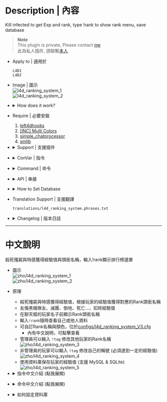 # Description | 內容
Kill infected to get Exp and rank, type !rank to show rank menu, save database

> __Note__ <br/>
This plugin is private, Please contact [me](https://github.com/fbef0102/Game-Private_Plugin#私人插件列表-private-plugins-list)<br/>
此為私人插件, 請聯繫[本人](https://github.com/fbef0102/Game-Private_Plugin#私人插件列表-private-plugins-list)

* Apply to | 適用於
	```
	L4D1
	L4D2
	```

* Image | 圖示
	<br/>![l4d_ranking_system_1](image/l4d_ranking_system_1.jpg)
	<br/>![l4d_ranking_system_2](image/l4d_ranking_system_2.jpg)

* <details><summary>How does it work?</summary>

	* Kill common infected, tank, witch, and special infected to get exp, and save exp in database
	* Lose exp if incap, die, or friendy fire...
	* Type ```!rank``` to see your statistics
	* Give different rank tag based on exp
	* Add rank tag to player name in chatbox
	* Admin can type ```!tag``` to change other player's tag name
	<br/>![l4d_ranking_system_3](image/l4d_ranking_system_3.jpg)
	* Non-Admin players can type ```!tag``` to change tag name (if enough exp)
	<br/>![l4d_ranking_system_4](image/l4d_ranking_system_4.jpg)
	* You can modify rank title and color in [configs/l4d_ranking_system.cfg](configs/l4d_ranking_system.cfg)
	* Save Database (MySQL & SQLite supported)
	<br/>![l4d_ranking_system_5](image/l4d_ranking_system_5.jpg)
</details>

* Require | 必要安裝
	1. [left4dhooks](https://forums.alliedmods.net/showthread.php?t=321696)
	2. [[INC] Multi Colors](https://github.com/fbef0102/L4D1_2-Plugins/releases/tag/Multi-Colors)
	3. [simple_chatprocessor](https://github.com/fbef0102/Sourcemod-Plugins/tree/main/simple_chatprocessor)
	4. [smlib](https://github.com/fbef0102/L4D1_2-Plugins/releases/tag/smlib-Colors)

* <details><summary>Support | 支援插件</summary>

	1. [readyup](/L4D_插件/Server_伺服器/readyup): Display rank hud while hide readyup hud
		* readyup顯示期間不會被rank面板擋住
	2. [l4d2_skill_detect](https://github.com/fbef0102/L4D1_2-Plugins/tree/master/l4d2_skill_detect): Skeet hunter, jockey or level charger to get more exp
		* 人類透過花式技巧殺死特感可以獲得更多經驗值
	3. [simple-chatcolors](/Source_插件/Fun_娛樂/simple-chatcolors): Support chat color
		* 修改聊天窗口的對話顏色，可以與Rank稱號一起顯示
</details>

* <details><summary>ConVar | 指令</summary>

	* cfg/sourcemod/l4d_ranking_system.cfg
		```php
		// 0=Plugin off, 1=Plugin on.
		l4d_ranking_system_allow "1"

		// Numbers of real survivor + infected player require to active this plugin.
		l4d_ranking_system_player_require "2"

		// Database to save ranking system. (MySQL & SQLite supported)
		l4d_ranking_system_database "rank"

		// Giving exp for killing a smoker (0=off)
		l4d_ranking_system_smoker_killed "5"

		// Giving exp for killing a boomer (0=off)
		l4d_ranking_system_boomer_killed "3"

		// Giving exp for killing a hunter (0=off)
		l4d_ranking_system_hunter_killed "4"
		
		// Giving exp if skeet a hunter (0=off)
		// need to install l4d2_skill_detect by Harry
		l4d_ranking_system_hunter_skeeted "8"

		// Giving exp for killing a jockey (0=off)
		l4d_ranking_system_jockey_killed "6"

		// Giving exp if skeet a jockey (0=off)
		// need to install l4d2_skill_detect by Harry
		l4d_ranking_system_jockey_skeeted "12"

		// Giving exp for killing a charger (0=off)
		l4d_ranking_system_charger_killed "7"

		// Giving exp if level a charger (0=off)
		// need to install l4d2_skill_detect by Harry
		l4d_ranking_system_charger_leveled "14"

		// Giving exp for killing a spitter (0=off)
		l4d_ranking_system_spitter_killed "3"

		// Giving exp for killing a witch (0=off)
		l4d_ranking_system_witch_killed "100"

		// Giving exp for killing a tank (0=off)
		l4d_ranking_system_tank_killed "30"
		
		// Giving exp for killing a zombie (0=off)
		l4d_ranking_system_zombie_killed "1"

		// Notify message when kill 1=Smoker, 2=Boomer, 4=Hunter, 8=Spitter, 16=Jockey, 32=Charger, 64=Tank, 128=Witch, 256=CI. Add numbers together (0=Off, 511=All)
		l4d_ranking_system_zombie_notify_flag "1"

		// Notify message whe 1=Join server, 2=left server, 4=join survivor team. Add numbers together (0=Off, 7=All)
		l4d_ranking_system_join_leave_notify_flag "1"

		// If 1, add rank title to player name in chatbox (0=off)
		l4d_ranking_system_rank_display "1"

		// How many top rank players to display in 'Top Players' menu
		l4d_ranking_system_top_rank_numbers "10"

		// If 1, Display your rank panel when join server
		l4d_ranking_system_join_server_display "1"

		// Lose exp when survivors wipe out (mission lost). (0=off)
		l4d_ranking_system_survivor_mission_lost "50"

		// Lose exp when incap. (0=off)
		l4d_ranking_system_survivor_incap "50"

		// Lose exp when die. (0=off)
		l4d_ranking_system_survivor_death "50"

		// Lose exp if friendly fire-kill teammate. (0=off)
		l4d_ranking_system_survivor_ff_kill "200"

		// Lose exp multiplier if firendly fire damage. (0=off)
		l4d_ranking_system_survivor_ff_multi "2.0"

		// Players with these flags have access to use command to change other player's rank title. type !tag to open menu (Empty = Everyone, -1: Nobody)
		l4d_ranking_system_custom_tag_access_flag "z"

		// No access players can use command to change his own rank title if exp over this value. type !tag to change (0=off)
		l4d_ranking_system_custom_tag_exp_threshold "800000"
		```
</details>

* <details><summary>Command | 命令</summary>

	* **Open Rank System Menu**
		```php
		sm_rank
		sm_rankmenu
		```

	* **(Admin) Open menu to change other player's rank title manually**
	* **(No-Admin) Set or Remove custom rank title**
		```php
		sm_tag
		```

	* **(Server) Set player's rank title manually**
		```php
		sm_tag <player name> <tag>
		```

	* **(Server) Remove player's custom rank title**
		```php
		sm_tag <player name>
		```
</details>

* <details><summary>API | 串接</summary>

	* [l4d_ranking_system.inc](scripting/include/l4d_ranking_system.inc)
		```php
		library name: l4d_ranking_system
		```
</details>

* <details><summary>How to Set Database</summary>

	* Choose one of the following method
		1. MySQL: Database across server, set ConVar ```l4d_ranking_system_database "rank"``` and write the following in ```sourcemod/configs/databases.cfg```
			```php
			// There would a data table named "Ranking_System_V3" in database
			"rank"
			{
				"driver"			"default"
				"host"				"x.x.x.x"
				"database"			"yourdatabase"
				"user"				"youruser"
				"pass"				"yourpass"
				"port"				"yourport"
			}
			```

		2. SQLite: Local Database, set ConVar ```l4d_ranking_system_database "rank"``` and write the following in ```sourcemod/configs/databases.cfg```
			```php
			// There would be a file created: sourcemod/data/sqlite/rank_system.sq3
			"rank"
			{
				"driver"			"sqlite"
				"database"			"rank_system"
			}
			```
</details>

* Translation Support | 支援翻譯
	```
	translations/l4d_ranking_system.phrases.txt
	```

* <details><summary>Changelog | 版本日誌</summary>

	* v1.9h (2025-6-21)
		* Add cmd
		* Update translation

	* v1.8h (2025-3-5)
		* Require simple_chatprocessor
		* Add translation support
		* Add more exp
		* Custom rank title
		* Add colors for rank title
		* Update cvars, config
		* Update database

	* v1.8 (2024-2-28)
		* Replace OnClientPutInServer with OnClientPostAdminCheck to fix client can't load data from database

	* v1.7 (2024-1-20)
		* Compatible with simple-chatcolors by harry
		* Add API

	* v1.6 (2023-11-5)
		* Require simple_chatprocessor & smlib

	* v1.5 (2023-5-9)
		* Add rank title to player name

	* v1.4 (2023-4-28)
		* Optimize Code

	* v1.3 (2023-1-16)
		* Add 
			1. number of SI kills
			2. number of Witch kills
			3. number of CI Kills
			4. number of Tank Kills
			5. number of SI headshots
			6. number of CI headshots
			7. and how long player playing on this server start from joined date


	* v1.2 (2022-12-23)
		* Show rank hud when new player joins and new round starts

	* v1.1
		* Supporty MySQL and Local-SQLite

	* v1.0
		* Initial Release
</details>

- - - -
# 中文說明
殺死殭屍與特感獲得經驗值與頭銜名稱，輸入!rank顯示排行榜選單

* 圖示
	<br/>![zho/l4d_ranking_system_1](image/zho/l4d_ranking_system_1.jpg)
	<br/>![zho/l4d_ranking_system_2](image/zho/l4d_ranking_system_2.jpg)

* 原理
	* 殺死殭屍與特感獲得經驗值，根據玩家的經驗值獲得對應的Rank頭銜名稱
	* 友傷黑槍隊友、滅團、倒地、死亡...，扣除經驗值
	* 在聊天框的玩家名子前顯示Rank頭銜名稱
	* 輸入```!rank```隨時查看自己或他人資料
	* 可自訂Rank名稱與顏色，位於[configs/l4d_ranking_system_V3.cfg](configs/l4d_ranking_system_V3.cfg)
		* 內有中文說明，可點擊查看
	* 管理員可以輸入 ```!tag``` 修改其他玩家的Rank名稱
	<br/>![zho/l4d_ranking_system_3](image/zho/l4d_ranking_system_3.jpg)
	* 非管理員的玩家可以輸入 ```!tag``` 修改自己的稱號 (必須達到一定的經驗值)
	<br/>![zho/l4d_ranking_system_4](image/zho/l4d_ranking_system_4.jpg)
	* 使用資料庫保存玩家的經驗值 (支援 MySQL & SQLite)
	<br/>![zho/l4d_ranking_system_5](image/zho/l4d_ranking_system_5.jpg)

* <details><summary>指令中文介紹 (點我展開)</summary>

	* cfg/sourcemod/l4d_ranking_system.cfg
		```php
		// 0=插件關閉, 1=插件開啟.
		l4d_ranking_system_allow "1"

		// 至少需要X位真人玩家在倖存者與特感隊伍才能獲得經驗值.
		l4d_ranking_system_player_require "2"

		// 儲存經驗值、稱號、排行系統的資料庫設定. (支援 MySQL & SQLite)
		l4d_ranking_system_database "rank"

		// 殺死Smoker所獲得的經驗值 (0=關閉)
		l4d_ranking_system_smoker_killed "5"

		// 殺死Boomer所獲得的經驗值 (0=關閉)
		l4d_ranking_system_boomer_illed "3"

		// 殺死Hunter所獲得的經驗值 (0=關閉)
		l4d_ranking_system_hunter_killed "4"

		// 空爆Hunter所獲得的戰力值 (0=關閉)
		// 需安裝插件l4d2_skill_detect by Harry
		l4d_ranking_system_hunter_skeeted "8"

		// 殺死Jockey所獲得的經驗值 (0=關閉)
		l4d_ranking_system_jockey_killed "6"

		// 空爆Jockey所獲得的戰力值 (0=關閉)
		// 需安裝插件l4d2_skill_detect by Harry
		l4d_ranking_system_jockey_skeeted "12"

		// 殺死Charger所獲得的經驗值 (0=關閉)
		l4d_ranking_system_charger_killed "7"

		// 秒殺衝鋒的Charger所獲得的戰力值 (0=關閉)
		// 需安裝插件l4d2_skill_detect by Harry
		l4d_ranking_system_charger_leveled "14"

		// 殺死Spitter所獲得的經驗值 (0=關閉)
		l4d_ranking_system_spitter_killed "3"

		// 殺死Witch所獲得的經驗值 (0=關閉)
		l4d_ranking_system_witch_killed "100"

		// 殺死Tank所獲得的經驗值 (0=關閉)
		l4d_ranking_system_tank_killed "30"

		// 殺死普通感染者所獲得的經驗值 (0=關閉)
		l4d_ranking_system_zombie_killed "1"

		// 當殺死 1=Smoker, 2=Boomer, 4=Hunter, 8=Spitter, 16=Jockey, 32=Charger, 64=Tank, 128=Witch, 256=普通感染者時 提示獲得經驗值. 數字相加起來 (0=關閉提示, 511=全部)
		l4d_ranking_system_zombie_notify_flag "511"

		// 當玩家 1=連線進服後, 2=離開伺服器時, 4=加入倖存者時 提示所有人該玩家的排名. 數字相加起來 (0=關閉提示, 7=全部)
		l4d_ranking_system_join_leave_notify_flag "7"

		// 玩家在聊天室框聊天時，1=玩家名稱會加上稱號，0=玩家名稱不加稱號
		l4d_ranking_system_rank_display_name "1"

		// '經驗排行榜' 顯示多少個排名玩家?
		l4d_ranking_system_top_rank_numbers "200"

		// 為1時，玩家進來後自動顯示Rank面板
		l4d_ranking_system_join_display_hud "1"

		// 團滅損失XX經驗值. (0=關閉)
		l4d_ranking_system_survivor_mission_lost "50"

		// 倖存者倒地損失XX經驗值. (0=關閉)
		l4d_ranking_system_survivor_incap "50"

		// 倖存者死亡損失XX經驗值. (0=關閉)
		l4d_ranking_system_survivor_death "50"

		// 友傷黑死隊友損失XX經驗值. (0=關閉)
		l4d_ranking_system_survivor_ff_kill "200"

		// 倖存者攻擊隊友損失友傷乘上X倍的經驗值. (0=關閉)
		l4d_ranking_system_survivor_ff_multi "2"

		// 擁有這權限的管理員可以自訂稱號或幫別人取稱號，使用!tag打開菜單 (留空 = Everyone, -1: Nobody)
		l4d_ranking_system_custom_tag_access_flag "z"

		// 沒有權限的玩家，如果經驗值達到此數值可以自訂稱號，使用!tag (0=沒有權限的玩家永遠不能改稱號)
		l4d_ranking_system_custom_tag_exp_threshold "800000"
		```
</details>

* <details><summary>命令中文介紹 (點我展開)</summary>

	* **打開 Rank System 選單**
		```php
		sm_rank
		sm_rankmenu
		sm_rk
		```

	* **(管理員) 修改其他人的Rank稱號**
	* **(非管理員的玩家) 修改自己的Rank稱號**
		```php
		sm_tag
		```

	* **(伺服器後台) 設置玩家的Rank稱號**
		```php
		sm_tag <player name> <tag>
		```

	* **(伺服器後台) 移除玩家的Rank稱號**
		```php
		sm_tag <player name>
		```
</details>

* <details><summary>如何設定資料庫</summary>

	* 以下方法二選一
		1. MySQL: 支援跨伺服器儲值，設定指令 ```l4d_ranking_system_database "rank"```，然後設定文件 ```sourcemod/configs/databases.cfg```
			```php
			// 資料庫中自動創建表格，名稱是 "Ranking_System_V3"
			"rank"
			{
				"driver"			"default"
				"host"				"x.x.x.x"
				"database"			"yourdatabase"
				"user"				"youruser"
				"pass"				"yourpass"
				"port"				"yourport"
			}
			```
			
		2. SQLite: 本地資料庫儲值，設定指令 ```l4d_ranking_system_database "rank"```，然後設定文件 ```sourcemod/configs/databases.cfg```
			```php
			// 自動創建檔案: sourcemod/data/sqlite/rank_system.sq3
			"rank"
			{
				"driver"			"sqlite"
				"database"			"rank_system"
			}
			```
</details>